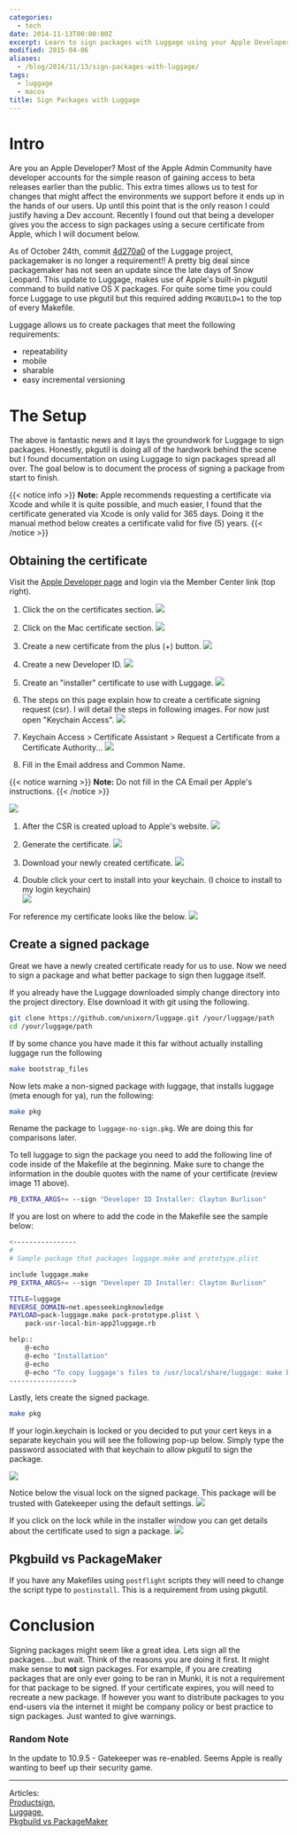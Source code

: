 ```yaml
---
categories:
  - tech
date: 2014-11-13T00:00:00Z
excerpt: Learn to sign packages with Luggage using your Apple Developer Account.
modified: 2015-04-06
aliases:
  - /blog/2014/11/13/sign-packages-with-luggage/
tags:
  - luggage
  - macos
title: Sign Packages with Luggage
---
```


# Intro

Are you an Apple Developer? Most of the Apple Admin Community have developer accounts for the simple reason of gaining access to beta releases earlier than the public. This extra times allows us to test for changes that might affect the environments we support before it ends up in the hands of our users. Up until this point that is the only reason I could justify having a Dev account. Recently I found out that being a developer gives you the access to sign packages using a secure certificate from Apple, which I will document below.

As of October 24th, commit [4d270a0](https://github.com/unixorn/luggage/commit/4d270a0dbc5f31bebbf9672d4a2970ad6316c8b4) of the Luggage project, packagemaker is no longer a requirement!! A pretty big deal since packagemaker has not seen an update since the late days of Snow Leopard. This update to Luggage, makes use of Apple's built-in pkgutil command to build native OS X packages. For quite some time you could force Luggage to use pkgutil but this required adding `PKGBUILD=1` to the top of every Makefile.

Luggage allows us to create packages that meet the following requirements:

- repeatability
- mobile
- sharable
- easy incremental versioning

# The Setup

The above is fantastic news and it lays the groundwork for Luggage to sign packages. Honestly, pkgutil is doing all of the hardwork behind the scene but I found documentation on using Luggage to sign packages spread all over. The goal below is to document the process of signing a package from start to finish.

{{< notice info >}}
**Note:** Apple recommends requesting a certificate via Xcode and while it is quite possible, and much easier, I found that the certificate generated via Xcode is only valid for 365 days. Doing it the manual method below creates a certificate valid for five (5) years.
{{< /notice >}}

## Obtaining the certificate

Visit the [Apple Developer page](https://developer.apple.com) and login via the Member Center link (top right).

1. Click the on the certificates section.
   ![](/images/2014-11-13/0-certiicates.png)

1. Click on the Mac certificate section.
   ![](/images/2014-11-13/0-mac-certs.png)

1. Create a new certificate from the plus (+) button.
   ![](/images/2014-11-13/0-new-cert.png)

1. Create a new Developer ID.
   ![](/images/2014-11-13/1-create-dev-id.png)

1. Create an "installer" certificate to use with Luggage.
   ![](/images/2014-11-13/2-dev-installer.png)

1. The steps on this page explain how to create a certificate signing request (csr). I will detail the steps in following images. For now just open "Keychain Access".
   ![](/images/2014-11-13/3-create-csr.png)

1. Keychain Access > Certificate Assistant > Request a Certificate from a Certificate Authority...
   ![](/images/2014-11-13/4-keychain-csr.png)

1. Fill in the Email address and Common Name.

{{< notice warning >}}
**Note:** Do not fill in the CA Email per Apple's instructions.
{{< /notice >}}

![](/images/2014-11-13/5-creating-the-csr.png)

1. After the CSR is created upload to Apple's website.
   ![](/images/2014-11-13/6-upload-csr.png)

1. Generate the certificate.
   ![](/images/2014-11-13/7-generate-cert.png)

1. Download your newly created certificate.
   ![](/images/2014-11-13/8-dl-cert.png)

1. Double click your cert to install into your keychain. (I choice to install to my login keychain)  
   ![](/images/2014-11-13/9-install-cert.png)

For reference my certificate looks like the below.
![](/images/2014-11-13/10-sample-cert.png)

## Create a signed package

Great we have a newly created certificate ready for us to use. Now we need to sign a package and what better package to sign then luggage itself.

If you already have the Luggage downloaded simply change directory into the project directory. Else download it with git using the following.

```bash
git clone https://github.com/unixorn/luggage.git /your/luggage/path
cd /your/luggage/path
```

If by some chance you have made it this far without actually installing luggage run the following

```bash
make bootstrap_files
```

Now lets make a non-signed package with luggage, that installs luggage (meta enough for ya), run the following:

```bash
make pkg
```

Rename the package to `luggage-no-sign.pkg`. We are doing this for comparisons later.

To tell luggage to sign the package you need to add the following line of code inside of the Makefile at the beginning. Make sure to change the information in the double quotes with the name of your certificate (review image 11 above).

```bash
PB_EXTRA_ARGS+= --sign "Developer ID Installer: Clayton Burlison"
```

If you are lost on where to add the code in the Makefile see the sample below:

```bash
<----------------
#
# Sample package that packages luggage.make and prototype.plist

include luggage.make
PB_EXTRA_ARGS+= --sign "Developer ID Installer: Clayton Burlison"

TITLE=luggage
REVERSE_DOMAIN=net.apesseekingknowledge
PAYLOAD=pack-luggage.make pack-prototype.plist \
	pack-usr-local-bin-app2luggage.rb

help::
	@-echo
	@-echo "Installation"
	@-echo
	@-echo "To copy luggage's files to /usr/local/share/luggage: make bootstrap_files"
---------------->
```

Lastly, lets create the signed package.

```bash
make pkg
```

If your login.keychain is locked or you decided to put your cert keys in a separate keychain you will see the following pop-up below. Simply type the password associated with that keychain to allow pkgutil to sign the package.

![](/images/2014-11-13/12-access-to-keychain.png)

Notice below the visual lock on the signed package. This package will be trusted with Gatekeeper using the default settings.
![](/images/2014-11-13/13-sign-vs-nonsign.png)

If you click on the lock while in the installer window you can get details about the certificate used to sign a package.
![](/images/2014-11-13/14-verify-sign-package-cert.png)

## Pkgbuild vs PackageMaker

If you have any Makefiles using `postflight` scripts they will need to change the script type to `postinstall`. This is a requirement from using pkgutil.

# Conclusion

Signing packages might seem like a great idea. Lets sign all the packages....but wait. Think of the reasons you are doing it first. It might make sense to **not** sign packages. For example, if you are creating packages that are only ever going to be ran in Munki, it is not a requirement for that package to be signed. If your certificate expires, you will need to recreate a new package. If however you want to distribute packages to you end-users via the internet it might be company policy or best practice to sign packages. Just wanted to give warnings.

### Random Note

In the update to 10.9.5 - Gatekeeper was re-enabled. Seems Apple is really wanting to beef up their security game.

---

Articles:  
[Productsign](https://groups.google.com/forum/?fromgroups#!topic/the-luggage/9WeNMBcvKjA),  
[Luggage](https://github.com/unixorn/luggage),  
[Pkgbuild vs PackageMaker](https://groups.google.com/forum/?fromgroups#!topic/the-luggage/aCU9nNsMUaE)
